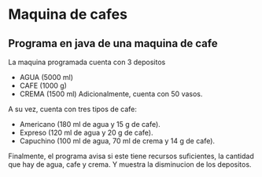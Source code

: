 # Maquina de cafes
## Programa en java de una maquina de cafe

La maquina programada cuenta con 3 depositos
- AGUA (5000 ml)
- CAFE (1000 g)
- CREMA (1500 ml)
Adicionalmente, cuenta con 50 vasos.

A su vez, cuenta con tres tipos de cafe:
- Americano (180 ml de agua y 15 g de cafe).
- Expreso (120 ml de agua y 20 g de cafe).
- Capuchino (100 ml de agua, 70 ml de crema y 14 g de cafe).

Finalmente, el programa avisa si este tiene recursos suficientes, la cantidad que hay de agua, cafe y crema. Y muestra la disminucion de los depositos.
